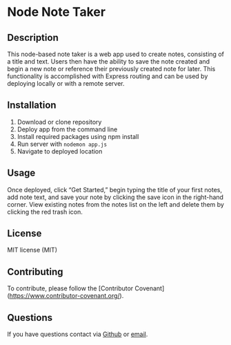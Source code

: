 # Node Note Taker

## Description

This node-based note taker is a web app used to create notes, consisting of a title and text. Users then have the ability to save the note created and begin a new note or reference their previously created note for later. This functionality is accomplished with Express routing and can be used by deploying locally or with a remote server.

## Installation

1. Download or clone repository
2. Deploy app from the command line
3. Install required packages using npm install
4. Run server with `nodemon app.js`
5. Navigate to deployed location

## Usage

Once deployed, click “Get Started,” begin typing the title of your first notes, add note text, and save your note by clicking the save icon in the right-hand corner. View existing notes from the notes list on the left and delete them by clicking the red trash icon.

## License

MIT license (MIT)

## Contributing

To contribute, please follow the [Contributor Covenant] (https://www.contributor-covenant.org/).

## Questions

If you have questions contact via [Github](https://github.com/colinshelton) or [email](https://mail.google.com/mail/?view=cm&source=mailto&to=[sheltoncolint@gmail.com]).
